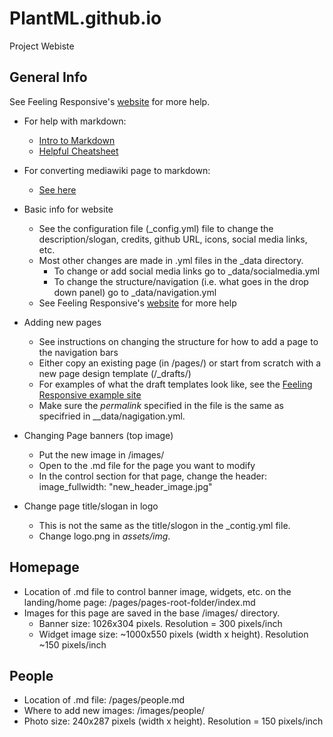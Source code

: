 # PlantML.github.io
Project Webiste

## General Info

See Feeling Responsive's [website](https://phlow.github.io/feeling-responsive/getting-started/) for more help.

- For help with markdown:
	- [Intro to Markdown](https://www.markdownguide.org/getting-started/)
	- [Helpful Cheatsheet](https://github.com/adam-p/markdown-here/wiki/Markdown-Cheatsheet)

- For converting mediawiki page to markdown:
  - [See here](https://github.com/philipashlock/mediawiki-to-markdown)

- Basic info for website
	- See the configuration file (\_config.yml) file to change the description/slogan, credits, github URL, icons, social media links, etc.
	- Most other changes are made in .yml files in the \_data directory. 
		- To change or add social media links go to \_data/socialmedia.yml
		- To change the structure/navigation (i.e. what goes in the drop down panel) go to \_data/navigation.yml
	- See Feeling Responsive's [website](https://phlow.github.io/feeling-responsive/getting-started/) for more help

- Adding new pages
	- See instructions on changing the structure for how to add a page to the navigation bars
	- Either copy an existing page (in /pages/) or start from scratch with a new page design template (/\_drafts/)
	- For examples of what the draft templates look like, see the [Feeling Responsive example site](https://phlow.github.io/feeling-responsive/design/)
	- Make sure the _permalink_ specified in the file is the same as specifried in _\_data/nagigation.yml.

- Changing Page banners (top image)
	- Put the new image in /images/
	- Open to the .md file for the page you want to modify
	- In the control section for that page, change the header: image_fullwidth: "new_header_image.jpg" 

- Change page title/slogan in logo
	- This is not the same as the title/slogon in the \_contig.yml file.
	- Change logo.png in _assets/img_.

## Homepage

- Location of .md file to control banner image, widgets, etc. on the landing/home page: /pages/pages-root-folder/index.md
- Images for this page are saved in the base /images/ directory. 
	- Banner size: 1026x304 pixels. Resolution = 300 pixels/inch
	- Widget image size: ~1000x550 pixels (width x height). Resolution ~150 pixels/inch

## People

- Location of .md file: /pages/people.md
- Where to add new images: /images/people/
- Photo size: 240x287 pixels (width x height). Resolution = 150 pixels/inch

